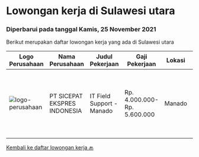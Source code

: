 
  # Lowongan kerja di Sulawesi utara

  ### Diperbarui pada tanggal Kamis, 25 November 2021

  Berikut merupakan daftar lowongan kerja yang ada di Sulawesi utara

  |Logo Perusahaan | Nama Perusahaan | Judul Pekerjaan | Gaji Pekerjaan | Lokasi | Deskripsi | Tanggal diunggah | Pranala |
  | -------------- | --------------- | --------------- | --------- | --------- | -------------- | ------- | ----------- |
  |![logo-perusahaan](https://image-service-cdn.seek.com.au/374d4ada14a561836b23bd3aba954a78b742d951/ee4dce1061f3f616224767ad58cb2fc751b8d2dc)|PT SICEPAT EKSPRES INDONESIA|IT Field Support - Manado|Rp. 4.000.000-Rp. 5.600.000|Manado|Detail Tugas &amp; Tanggung Jawab: IT Field Support Mobile (Mencangkup Wilayah Yang Ditentukan) Melakukan Onsite&amp;Remote...|Rabu, 17 November 2021|https://www.jobstreet.co.id/id/job/it-field-support-manado-3693506?token=0~4240b9d1-8b86-4dbd-8bf8-674c67c34cb7&sectionRank=1&jobId=jobstreet-id-job-3693506|


  [Kembali ke daftar lowongan kerja 🔙](../README.md#daftar-lowongan-kerja)
  